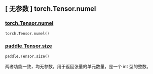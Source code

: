 ## [ 无参数 ] torch.Tensor.numel

### [torch.Tensor.numel](https://pytorch.org/docs/stable/generated/torch.numel.html?highlight=numel#torch.numel)

```python
torch.Tensor.numel()
```

### [paddle.Tensor.size](https://www.paddlepaddle.org.cn/documentation/docs/zh/api/paddle/fluid/layers/size_cn.html#cn-api-fluid-layers-size)

```python
paddle.Tensor.size()
```

两者功能一致，均无参数，用于返回张量的单元数量，是一个 int 型的整数。
